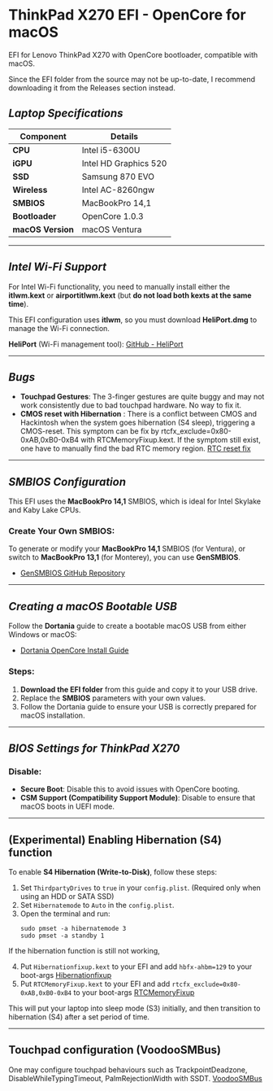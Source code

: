 # **ThinkPad X270 EFI - OpenCore for macOS**

EFI for Lenovo ThinkPad X270 with OpenCore bootloader, compatible with macOS.

Since the EFI folder from the source may not be up-to-date, I recommend downloading it from the Releases section instead.

## _Laptop Specifications_

| **Component**      | **Details**                       |
| ------------------ | --------------------------------- |
| **CPU**            | Intel i5-6300U                    |
| **iGPU**           | Intel HD Graphics 520             |
| **SSD**            | Samsung 870 EVO                   |
| **Wireless**       | Intel AC-8260ngw                  |
| **SMBIOS**         | MacBookPro 14,1                   |
| **Bootloader**     | OpenCore 1.0.3                    |
| **macOS Version**  | macOS Ventura                     |

---

## _Intel Wi-Fi Support_

For Intel Wi-Fi functionality, you need to manually install either the **itlwm.kext** or **airportitlwm.kext** (but **do not load both kexts at the same time**).

This EFI configuration uses **itlwm**, so you must download **HeliPort.dmg** to manage the Wi-Fi connection.

**HeliPort** (Wi-Fi management tool): [GitHub - HeliPort](https://github.com/OpenIntelWireless/HeliPort)

---

## _Bugs_

- **Touchpad Gestures**: The 3-finger gestures are quite buggy and may not work consistently due to bad touchpad hardware. No way to fix it.
- **CMOS reset with Hibernation** : There is a conflict between CMOS and Hackintosh when the system goes hibernation (S4 sleep), triggering a CMOS-reset. 
This symptom can be fix by rtcfx_exclude=0x80-0xAB,0xB0-0xB4 with RTCMemoryFixup.kext.
If the symptom still exist, one have to manually find the bad RTC memory region. [RTC reset fix](https://dortania.github.io/OpenCore-Post-Install/misc/rtc.html#finding-our-bad-rtc-region)

---

## _SMBIOS Configuration_

This EFI uses the **MacBookPro 14,1** SMBIOS, which is ideal for Intel Skylake and Kaby Lake CPUs.

### Create Your Own SMBIOS:
To generate or modify your **MacBookPro 14,1** SMBIOS (for Ventura), or switch to **MacBookPro 13,1** (for Monterey), you can use **GenSMBIOS**.

- [GenSMBIOS GitHub Repository](https://github.com/corpnewt/GenSMBIOS)

---

## _Creating a macOS Bootable USB_

Follow the **Dortania** guide to create a bootable macOS USB from either Windows or macOS:

- [Dortania OpenCore Install Guide](https://dortania.github.io/OpenCore-Install-Guide/installer-guide/)

### Steps:
1. **Download the EFI folder** from this guide and copy it to your USB drive.
2. Replace the **SMBIOS** parameters with your own values.
3. Follow the Dortania guide to ensure your USB is correctly prepared for macOS installation.

---

## _BIOS Settings for ThinkPad X270_

### **Disable**:
- **Secure Boot**: Disable this to avoid issues with OpenCore booting.
- **CSM Support (Compatibility Support Module)**: Disable to ensure that macOS boots in UEFI mode.

---

## (Experimental) Enabling Hibernation (S4) function

To enable **S4 Hibernation (Write-to-Disk)**, follow these steps:

1. Set `ThirdpartyDrives` to `true` in your `config.plist`. (Required only when using an HDD or SATA SSD)
2. Set `Hibernatemode` to `Auto` in the `config.plist`.
3. Open the terminal and run:  
   ```
   sudo pmset -a hibernatemode 3
   sudo pmset -a standby 1
   ```
If the hibernation function is still not working,

4. Put `Hibernationfixup.kext` to your EFI and add `hbfx-ahbm=129` to your boot-args [Hibernationfixup](https://github.com/acidanthera/HibernationFixup)
5. Put `RTCMemoryFixup.kext` to your EFI and add `rtcfx_exclude=0x80-0xAB,0xB0-0xB4` to your boot-args [RTCMemoryFixup](https://github.com/acidanthera/RTCMemoryFixup)

This will put your laptop into sleep mode (S3) initially, and then transition to hibernation (S4) after a set period of time.

---

## Touchpad configuration (VoodooSMBus)

One may configure touchpad behaviours such as TrackpointDeadzone, DisableWhileTypingTimeout, PalmRejectionWidth with SSDT.
[VoodooSMBus](https://github.com/VoodooSMBus/VoodooRMI?tab=readme-ov-file#configuration)

